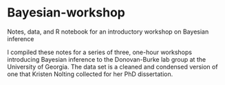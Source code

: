 # Bayesian-workshop
 Notes, data, and R notebook for an introductory workshop on Bayesian
 inference 
 
 I compiled these notes for a series of three, one-hour workshops
 introducing Bayesian inference to the Donovan-Burke lab group at the
 University of Georgia. The data set is a cleaned and condensed
 version of one that Kristen Nolting collected for her PhD
 dissertation.
 
 
